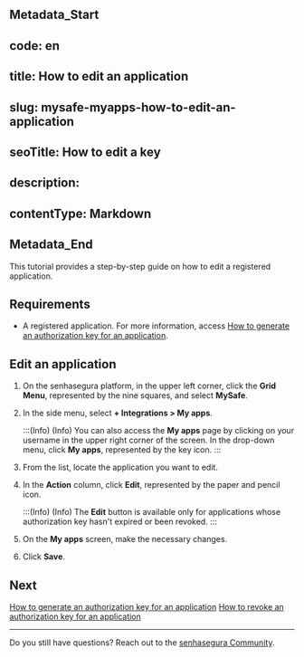 ## Metadata_Start 
## code: en
## title: How to edit an application 
## slug: mysafe-myapps-how-to-edit-an-application 
## seoTitle: How to edit a key 
## description:  
## contentType: Markdown 
## Metadata_End
This tutorial provides a step-by-step guide on how to edit a registered application.

## Requirements

* A registered application. For more information, access [How to generate an authorization key for an application](/v3-32/docs/mysafe-myapps-how-to-generate-an-authorization-key).


## Edit an application

1. On the senhasegura platform, in the upper left corner, click the **Grid Menu**, represented by the nine squares, and select **MySafe**.
2. In the side menu, select **+ Integrations > My apps**.

    :::(Info) (Info)
    You can also access the **My apps** page by clicking on your username in the upper right corner of the screen. In the drop-down menu, click **My apps**, represented by the key icon.
    :::
    
3. From the list, locate the application you want to edit.
4. In the **Action** column, click **Edit**, represented by the paper and pencil icon.

    
    :::(Info) (Info)
    The **Edit** button is available only for applications whose authorization key hasn't expired or been revoked.
    :::

6. On the **My apps** screen, make the necessary changes.
7. Click **Save**.

## **Next**
[How to generate an authorization key for an application](/v3-32/docs/mysafe-myapps-how-to-generate-an-authorization-key)
[How to revoke an authorization key for an application](/v3-32/docs/mysafe-myapps-how-to-revoke-an-authorization-key-for-an-application)


* * *

Do you still have questions? Reach out to the [senhasegura Community](https://community.senhasegura.io/).

